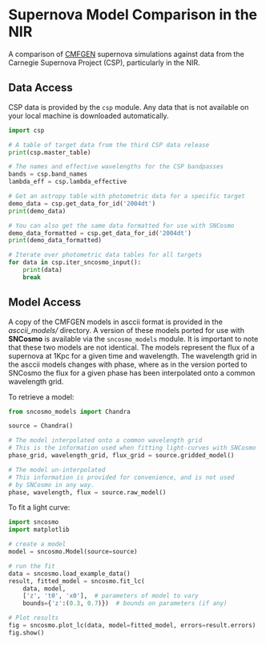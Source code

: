 # Supernova Model Comparison in the NIR

A comparison of [CMFGEN](http://kookaburra.phyast.pitt.edu/hillier/web/CMFGEN.htm) supernova simulations against data from the Carnegie Supernova Project (CSP), particularly in the NIR. 



## Data Access

CSP data is provided by the `csp` module. Any data that is not available on your local machine is downloaded automatically.

```python
import csp

# A table of target data from the third CSP data release
print(csp.master_table)

# The names and effective wavelengths for the CSP bandpasses
bands = csp.band_names
lambda_eff = csp.lambda_effective

# Get an astropy table with photometric data for a specific target
demo_data = csp.get_data_for_id('2004dt')
print(demo_data)

# You can also get the same data formatted for use with SNCosmo
demo_data_formatted = csp.get_data_for_id('2004dt')
print(demo_data_formatted)

# Iterate over photometric data tables for all targets
for data in csp.iter_sncosmo_input():
    print(data)
    break
```



## Model Access

A copy of the CMFGEN models in asccii format is provided in the *asccii_models/* directory. A version of these models ported for use with **SNCosmo** is available via the `sncosmo_models` module. It is important to note that these two models are not identical. The models represent the flux of a supernova at 1Kpc for a given time and wavelength. The wavelength grid in the asccii models changes with phase, where as in the version ported to SNCosmo the flux for a given phase has been interpolated onto a common wavelength grid. 



To retrieve a model:

```Python
from sncosmo_models import Chandra

source = Chandra()

# The model interpolated onto a common wavelength grid
# This is the information used when fitting light-curves with SNCosmo
phase_grid, wavelength_grid, flux_grid = source.gridded_model()

# The model un-interpolated
# This information is provided for convenience, and is not used
# by SNCosmo in any way.
phase, wavelength, flux = source.raw_model()
```



To fit a light curve:

```Python
import sncosmo
import matplotlib

# create a model
model = sncosmo.Model(source=source)

# run the fit
data = sncosmo.load_example_data()
result, fitted_model = sncosmo.fit_lc(
    data, model,
    ['z', 't0', 'x0'],  # parameters of model to vary
    bounds={'z':(0.3, 0.7)})  # bounds on parameters (if any)

# Plot results
fig = sncosmo.plot_lc(data, model=fitted_model, errors=result.errors)
fig.show()
```



